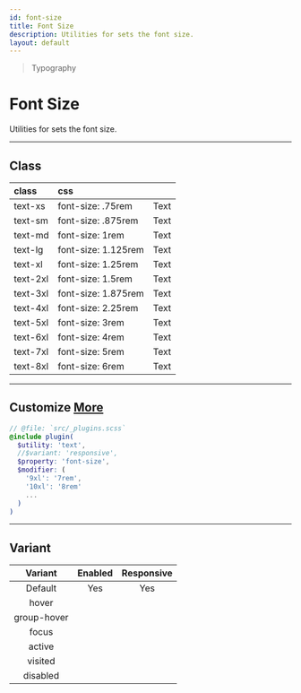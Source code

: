 ```yaml
---
id: font-size
title: Font Size
description: Utilities for sets the font size.
layout: default
---
```


> Typography

# Font Size

Utilities for sets the font size.

---

## Class

| <span class="px-3 py-1 text-white bg-charcoal-100 rounded-full">class</span> | <span class="px-3 py-1 text-white bg-charcoal-100 rounded-full">css</span> | |
|:--|:--|:-:|
| text-xs | font-size: .75rem | <span class="text-xs">Text</span> |
| text-sm | font-size: .875rem | <span class="text-sm">Text</span> |
| text-md | font-size: 1rem | <span class="text-md">Text</span> |
| text-lg | font-size: 1.125rem | <span class="text-lg">Text</span> |
| text-xl | font-size: 1.25rem | <span class="text-xl">Text</span> |
| text-2xl | font-size: 1.5rem | <span class="text-2xl">Text</span> |
| text-3xl | font-size: 1.875rem | <span class="text-3xl">Text</span> |
| text-4xl | font-size: 2.25rem | <span class="text-4xl">Text</span> |
| text-5xl | font-size: 3rem | <span class="text-5xl">Text</span> |
| text-6xl | font-size: 4rem | <span class="text-6xl">Text</span> |
| text-7xl | font-size: 5rem | <span class="text-7xl">Text</span> |
| text-8xl | font-size: 6rem | <span class="text-8xl">Text</span> |

---

## Customize <a class="ml-1 px-2 py-1 text-sm text-gray-600 bg-gray-300" href="/plugin-api/">More</a>

```scss
// @file: `src/_plugins.scss`
@include plugin(
  $utility: 'text',
  //$variant: 'responsive',
  $property: 'font-size',
  $modifier: (
    '9xl': '7rem',
    '10xl': '8rem'
    ...
  )
)
```

---

## Variant

| <span class="font-semibold underline">Variant</span> | <span class="font-semibold underline">Enabled</span> | <span class="font-semibold underline">Responsive</span> |
|:-:|:-:|:-:|
| Default | Yes | Yes |
| hover| | |
| group-hover | | |
| focus | | |
| active | | |
| visited | | |
| disabled | | |